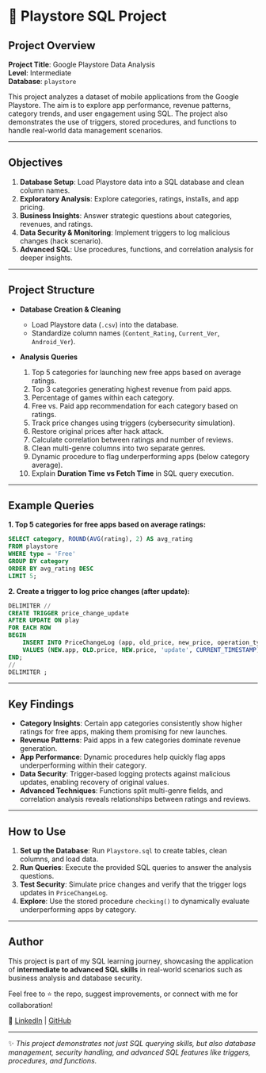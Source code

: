 # 📱 Playstore SQL Project

## Project Overview

**Project Title**: Google Playstore Data Analysis  
**Level**: Intermediate  
**Database**: `playstore`

This project analyzes a dataset of mobile applications from the Google Playstore. The aim is to explore app performance, revenue patterns, category trends, and user engagement using SQL. The project also demonstrates the use of triggers, stored procedures, and functions to handle real-world data management scenarios.

---

## Objectives

1. **Database Setup**: Load Playstore data into a SQL database and clean column names.
2. **Exploratory Analysis**: Explore categories, ratings, installs, and app pricing.
3. **Business Insights**: Answer strategic questions about categories, revenues, and ratings.
4. **Data Security & Monitoring**: Implement triggers to log malicious changes (hack scenario).
5. **Advanced SQL**: Use procedures, functions, and correlation analysis for deeper insights.

---

## Project Structure

- **Database Creation & Cleaning**  
  - Load Playstore data (`.csv`) into the database.  
  - Standardize column names (`Content_Rating`, `Current_Ver`, `Android_Ver`).  

- **Analysis Queries**  
  1. Top 5 categories for launching new free apps based on average ratings.  
  2. Top 3 categories generating highest revenue from paid apps.  
  3. Percentage of games within each category.  
  4. Free vs. Paid app recommendation for each category based on ratings.  
  5. Track price changes using triggers (cybersecurity simulation).  
  6. Restore original prices after hack attack.  
  7. Calculate correlation between ratings and number of reviews.  
  8. Clean multi-genre columns into two separate genres.  
  9. Dynamic procedure to flag underperforming apps (below category average).  
  10. Explain **Duration Time vs Fetch Time** in SQL query execution.  

---

## Example Queries

**1. Top 5 categories for free apps based on average ratings:**
```sql
SELECT category, ROUND(AVG(rating), 2) AS avg_rating
FROM playstore
WHERE type = 'Free'
GROUP BY category
ORDER BY avg_rating DESC
LIMIT 5;
```

**2. Create a trigger to log price changes (after update):**
```sql
DELIMITER //
CREATE TRIGGER price_change_update
AFTER UPDATE ON play
FOR EACH ROW
BEGIN
    INSERT INTO PriceChangeLog (app, old_price, new_price, operation_type, operation_date)
    VALUES (NEW.app, OLD.price, NEW.price, 'update', CURRENT_TIMESTAMP);
END;
//
DELIMITER ;
```

---

## Key Findings

- **Category Insights**: Certain app categories consistently show higher ratings for free apps, making them promising for new launches.  
- **Revenue Patterns**: Paid apps in a few categories dominate revenue generation.  
- **App Performance**: Dynamic procedures help quickly flag apps underperforming within their category.  
- **Data Security**: Trigger-based logging protects against malicious updates, enabling recovery of original values.  
- **Advanced Techniques**: Functions split multi-genre fields, and correlation analysis reveals relationships between ratings and reviews.  

---

## How to Use

1. **Set up the Database**: Run `Playstore.sql` to create tables, clean columns, and load data.  
2. **Run Queries**: Execute the provided SQL queries to answer the analysis questions.  
3. **Test Security**: Simulate price changes and verify that the trigger logs updates in `PriceChangeLog`.  
4. **Explore**: Use the stored procedure `checking()` to dynamically evaluate underperforming apps by category.  

---

## Author

This project is part of my SQL learning journey, showcasing the application of **intermediate to advanced SQL skills** in real-world scenarios such as business analysis and database security.  

Feel free to ⭐ the repo, suggest improvements, or connect with me for collaboration!  

🔗 [LinkedIn](https://linkedin.com) | [GitHub](https://github.com/your-username)  

---

✨ *This project demonstrates not just SQL querying skills, but also database management, security handling, and advanced SQL features like triggers, procedures, and functions.*
